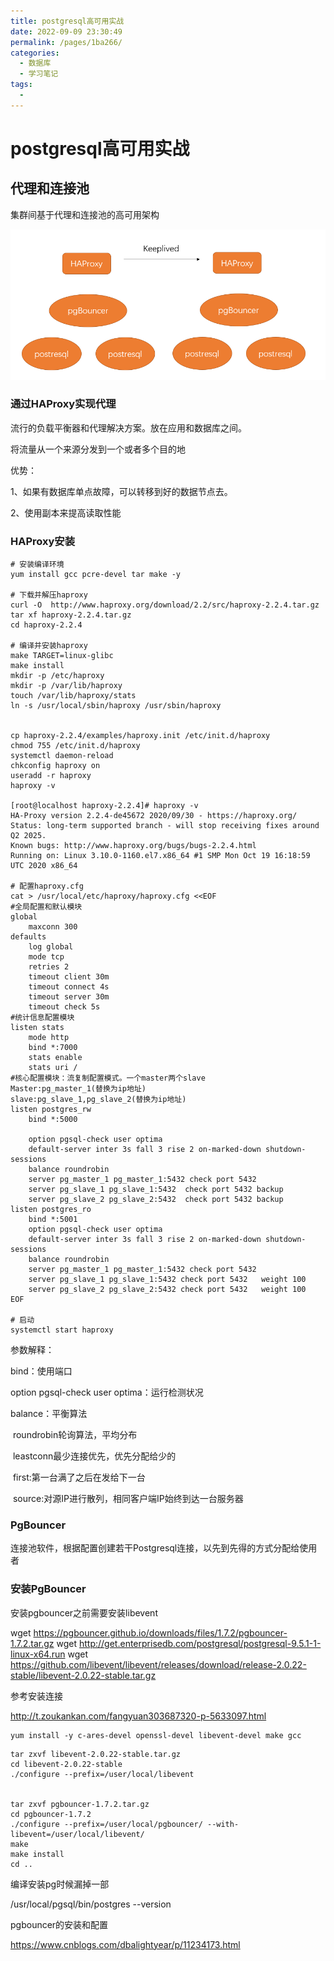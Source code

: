 ```yaml
---
title: postgresql高可用实战
date: 2022-09-09 23:30:49
permalink: /pages/1ba266/
categories:
  - 数据库
  - 学习笔记
tags:
  - 
---
```

# postgresql高可用实战

## 代理和连接池

集群间基于代理和连接池的高可用架构

![image-20220909222858406](./image/image-20220909222858406.png)

### 通过HAProxy实现代理

流行的负载平衡器和代理解决方案。放在应用和数据库之间。

将流量从一个来源分发到一个或者多个目的地

优势：

1、如果有数据库单点故障，可以转移到好的数据节点去。

2、使用副本来提高读取性能

### HAProxy安装

```shell
# 安装编译环境
yum install gcc pcre-devel tar make -y

# 下载并解压haproxy
curl -O  http://www.haproxy.org/download/2.2/src/haproxy-2.2.4.tar.gz
tar xf haproxy-2.2.4.tar.gz
cd haproxy-2.2.4

# 编译并安装haproxy
make TARGET=linux-glibc
make install
mkdir -p /etc/haproxy
mkdir -p /var/lib/haproxy 
touch /var/lib/haproxy/stats
ln -s /usr/local/sbin/haproxy /usr/sbin/haproxy


cp haproxy-2.2.4/examples/haproxy.init /etc/init.d/haproxy
chmod 755 /etc/init.d/haproxy
systemctl daemon-reload
chkconfig haproxy on
useradd -r haproxy
haproxy -v

[root@localhost haproxy-2.2.4]# haproxy -v
HA-Proxy version 2.2.4-de45672 2020/09/30 - https://haproxy.org/
Status: long-term supported branch - will stop receiving fixes around Q2 2025.
Known bugs: http://www.haproxy.org/bugs/bugs-2.2.4.html
Running on: Linux 3.10.0-1160.el7.x86_64 #1 SMP Mon Oct 19 16:18:59 UTC 2020 x86_64

# 配置haproxy.cfg
cat > /usr/local/etc/haproxy/haproxy.cfg <<EOF
#全局配置和默认模块
global
    maxconn 300
defaults
    log global
    mode tcp
    retries 2
    timeout client 30m
    timeout connect 4s
    timeout server 30m
    timeout check 5s
#统计信息配置模块
listen stats
    mode http
    bind *:7000
    stats enable
    stats uri /
#核心配置模块：流复制配置模式。一个master两个slave
Master:pg_master_1(替换为ip地址)
slave:pg_slave_1,pg_slave_2(替换为ip地址)
listen postgres_rw
    bind *:5000
    
    option pgsql-check user optima
    default-server inter 3s fall 3 rise 2 on-marked-down shutdown-sessions
    balance roundrobin
    server pg_master_1 pg_master_1:5432 check port 5432
    server pg_slave_1 pg_slave_1:5432  check port 5432 backup
    server pg_slave_2 pg_slave_2:5432  check port 5432 backup
listen postgres_ro
    bind *:5001
    option pgsql-check user optima
    default-server inter 3s fall 3 rise 2 on-marked-down shutdown-sessions
    balance roundrobin
    server pg_master_1 pg_master_1:5432 check port 5432
    server pg_slave_1 pg_slave_1:5432 check port 5432   weight 100
    server pg_slave_2 pg_slave_2:5432 check port 5432   weight 100
EOF

# 启动
systemctl start haproxy
```

参数解释：

bind：使用端口

option pgsql-check user optima：运行检测状况

balance：平衡算法

​	roundrobin轮询算法，平均分布

​	leastconn最少连接优先，优先分配给少的

​	first:第一台满了之后在发给下一台

​	source:对源IP进行散列，相同客户端IP始终到达一台服务器

### PgBouncer

连接池软件，根据配置创建若干Postgresql连接，以先到先得的方式分配给使用者

### 安装PgBouncer

安装pgbouncer之前需要安装libevent

wget https://pgbouncer.github.io/downloads/files/1.7.2/pgbouncer-1.7.2.tar.gz
wget http://get.enterprisedb.com/postgresql/postgresql-9.5.1-1-linux-x64.run
wget https://github.com/libevent/libevent/releases/download/release-2.0.22-stable/libevent-2.0.22-stable.tar.gz

参考安装连接

http://t.zoukankan.com/fangyuan303687320-p-5633097.html

```
yum install -y c-ares-devel openssl-devel libevent-devel make gcc

```

```
tar zxvf libevent-2.0.22-stable.tar.gz
cd libevent-2.0.22-stable
./configure --prefix=/user/local/libevent


tar zxvf pgbouncer-1.7.2.tar.gz
cd pgbouncer-1.7.2
./configure --prefix=/user/local/pgbouncer/ --with-libevent=/user/local/libevent/
make 
make install
cd ..

```



编译安装pg时候漏掉一部

/usr/local/pgsql/bin/postgres --version





pgbouncer的安装和配置

https://www.cnblogs.com/dbalightyear/p/11234173.html
